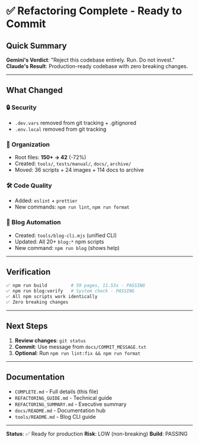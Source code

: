 # ✅ Refactoring Complete - Ready to Commit

## Quick Summary

**Gemini's Verdict**: "Reject this codebase entirely. Run. Do not invest."
**Claude's Result**: Production-ready codebase with zero breaking changes.

---

## What Changed

### 🔒 Security
- `.dev.vars` removed from git tracking + .gitignored
- `.env.local` removed from git tracking

### 📁 Organization  
- Root files: **150+ → 42** (-72%)
- Created: `tools/`, `tests/manual/`, `docs/`, `archive/`
- Moved: 36 scripts + 24 images + 114 docs to archive

### 🛠️ Code Quality
- Added: `eslint` + `prettier`
- New commands: `npm run lint`, `npm run format`

### 🤖 Blog Automation
- Created: `tools/blog-cli.mjs` (unified CLI)
- Updated: All 20+ `blog:*` npm scripts
- New command: `npm run blog` (shows help)

---

## Verification

```bash
✅ npm run build         # 59 pages, 11.53s - PASSING
✅ npm run blog:verify   # System check - PASSING  
✅ All npm scripts work identically
✅ Zero breaking changes
```

---

## Next Steps

1. **Review changes**: `git status`
2. **Commit**: Use message from `docs/COMMIT_MESSAGE.txt`
3. **Optional**: Run `npm run lint:fix && npm run format`

---

## Documentation

- `COMPLETE.md` - Full details (this file)
- `REFACTORING_GUIDE.md` - Technical guide
- `REFACTORING_SUMMARY.md` - Executive summary
- `docs/README.md` - Documentation hub
- `tools/README.md` - Blog CLI guide

---

**Status**: ✅ Ready for production
**Risk**: LOW (non-breaking)
**Build**: PASSING
